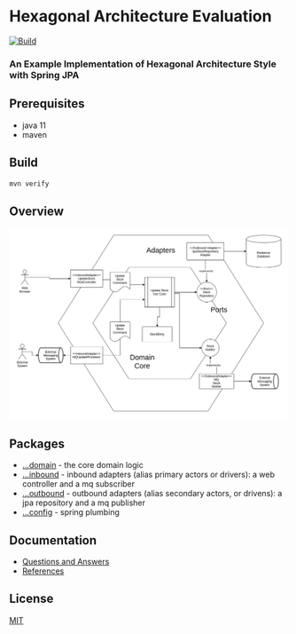 # Hexagonal Architecture Evaluation

[![Build](https://github.com/cbuschka/hexarch-eval/workflows/build/badge.svg)](https://github.com/cbuschka/hexarch-eval)

### An Example Implementation of Hexagonal Architecture Style with Spring JPA

## Prerequisites

* java 11
* maven

## Build

```
mvn verify
```

## Overview
![Overview](./doc/overview.png)

## Packages

* [...domain](./domain/src/main/java/com/github/cbuschka/hexarch_eval/domain/) - the core domain logic
* [...inbound](./webapp/src/main/java/com/github/cbuschka/hexarch_eval/inbound/) - inbound adapters (alias primary
  actors or drivers): a web controller and a mq subscriber
* [...outbound](./webapp/src/main/java/com/github/cbuschka/hexarch_eval/outbound/) - outbound adapters (alias secondary
  actors, or drivens): a jpa repository and a mq publisher
* [...config](./webapp/src/main/java/com/github/cbuschka/hexarch_eval/config/) - spring plumbing

## Documentation

* [Questions and Answers](./doc/questions_and_answers.md)
* [References](./doc/references.md)

## License

[MIT](./license.txt)
